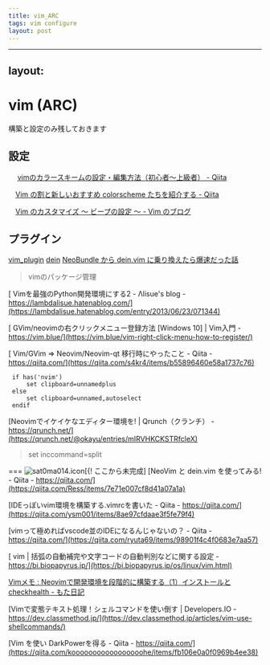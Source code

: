 ```yaml
---
title: vim_ARC
tags: vim configure
layout: post
---
```

---
layout: 
---
# vim (ARC)
構築と設定のみ残しておきます
## 設定
　 [vimのカラースキームの設定・編集方法（初心者〜上級者） - Qiita](https://qiita.com/sff1019/items/3f73856b78d7fa2731c7#1-%E8%87%AA%E5%88%86%E3%81%AEpc%E4%B8%8A%E3%81%AB%E3%83%80%E3%82%A6%E3%83%B3%E3%83%AD%E3%83%BC%E3%83%89%E3%81%97%E3%81%A6%E4%BD%BF%E7%94%A8)

　[Vim の割と新しいおすすめ colorscheme たちを紹介する - Qiita](https://qiita.com/lesguillemets/items/f4cdf359a89585ad1324)

　[Vim のカスタマイズ 〜 ビープの設定 〜 - Vim のブログ](http://vimblog.hatenablog.com/entry/vimrc_set_bell_options)

## プラグイン
  [vim_plugin](scrapbox.io/sat0ma014/vim_plugin)
  [dein](scrapbox.io/sat0ma014/dein)
  [ NeoBundle から dein.vim に乗り換えたら爆速だった話](https://qiita.com/delphinus/items/00ff2c0ba972c6e41542)

>vimのパッケージ管理

[ Vimを最強のPython開発環境にする2 - Λlisue's blog - https://lambdalisue.hatenablog.com/](https://lambdalisue.hatenablog.com/entry/2013/06/23/071344)

[ GVim/neovimの右クリックメニュー登録方法 \[Windows 10\] \| Vim入門 - https://vim.blue/](https://vim.blue/vim-right-click-menu-how-to-register/)


[ Vim/GVim => Neovim/Neovim-qt 移行時にやったこと - Qiita - https://qiita.com/](https://qiita.com/s4kr4/items/b55896460e58a1737c76)
```vim: ~/.config/nvic/init.vim
 if has('nvim')
     set clipboard=unnamedplus
 else
     set clipboard=unnamed,autoselect
 endif
```

[Neovimでイケイケなエディター環境を! \| Qrunch（クランチ） - https://qrunch.net/](https://qrunch.net/@okayu/entries/mIRVHKCKSTRfcleX) 

 > set inccommand=split

===
![sat0ma014.icon](scrapbox.io/sat0ma014.icon)[{! ここから未完成]
[NeoVim と dein.vim を使ってみる! - Qiita - https://qiita.com/](https://qiita.com/Ress/items/7e71e007cf8d41a07a1a)

[IDEっぽいvim環境を構築する.vimrcを書いた - Qiita - https://qiita.com/](https://qiita.com/ysm001/items/8ae97cfdaae3f5fe79f4) 

[vimって極めればvscode並のIDEになるんじゃないの？ - Qiita - https://qiita.com/](https://qiita.com/ryuta69/items/98901f4c4f0683e7aa57) 

[ vim \| 括弧の自動補完や文字コードの自動判別などに関する設定 - https://bi.biopapyrus.jp/](https://bi.biopapyrus.jp/os/linux/vim.html)

[Vimメモ : Neovimで開発環境を段階的に構築する（1）インストールとcheckhealth - もた日記](https://wonderwall.hatenablog.com/entry/2019/07/28/230000)


[Vimで変態テキスト処理！シェルコマンドを使い倒す \| Developers.IO - https://dev.classmethod.jp/](https://dev.classmethod.jp/articles/vim-use-shellcommands/)

[Vim を使い DarkPowerを得る - Qiita - https://qiita.com/](https://qiita.com/kooooooooooooooooohe/items/fb106e0a0f0969b4ee38)
